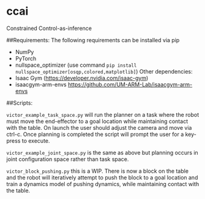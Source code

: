 # ccai
Constrained Control-as-inference 

##Requirements:
The following requirements can be installed via pip
- NumPy
- PyTorch 
- nullspace_optimizer (use command `pip install nullspace_optimizer[osqp,colored,matplotlib]`)
Other dependencies:
- Isaac Gym (https://developer.nvidia.com/isaac-gym)
- isaacgym-arm-envs https://github.com/UM-ARM-Lab/isaacgym-arm-envs

##Scripts:

`victor_example_task_space.py` will run the planner on a task where the robot must move the end-effector to a goal location while maintaining contact with the table. On launch the user should adjust the camera and move via ctrl-c. Once planning is completed the script will prompt the user for a key-press to execute. 

`victor_example_joint_space.py` is the same as above but planning occurs in joint configuration space rather than task space. 

`victor_block_pushing.py` this is a WIP. There is now a block on the table and the robot will iteratively attempt to push the block to a goal location and train a dynamics model of pushing dynamics, while maintaining contact with the table. 
